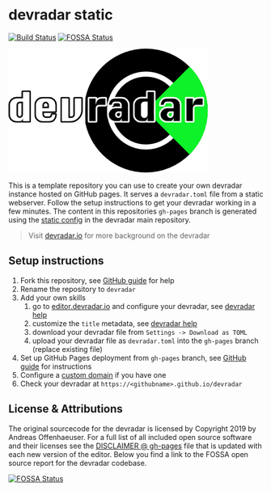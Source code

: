 # devradar static

[![Build Status](https://cloud.drone.io/api/badges/anoff/devradar/status.svg)](https://cloud.drone.io/anoff/devradar)
[![FOSSA Status](https://app.fossa.io/api/projects/git%2Bgithub.com%2Fanoff%2Fdevradar.svg?type=shield)](https://app.fossa.io/projects/git%2Bgithub.com%2Fanoff%2Fdevradar?ref=badge_shield)

<img src="assets/logo-text.png">

This is a template repository you can use to create your own devradar instance hosted on GitHub pages.
It serves a `devradar.toml` file from a static webserver.
Follow the setup instructions to get your devradar working in a few minutes.
The content in this repositories `gh-pages` branch is generated using the [static config](https://github.com/anoff/devradar/tree/master/editor/.build/static) in the devradar main repository.

> Visit [devradar.io](https://devradar.io) for more background on the devradar

## Setup instructions

1. Fork this repository, see [GitHub guide](https://help.github.com/en/articles/fork-a-repo) for help
1. Rename the repository to `devradar`
1. Add your own skills
    1. go to [editor.devradar.io](//editor.devradar.io) and configure your devradar, see [devradar help](https://devradar.io/howto/#adding-skills)
    1. customize the `title` metadata, see [devradar help](https://devradar.io/howto/#changing-blips-and-devradar-metadata)
    1. download your devradar file from `Settings -> Download as TOML`
    1. upload your devradar file as `devradar.toml` into the `gh-pages` branch (replace existing file)
1. Set up GitHub Pages deployment from `gh-pages` branch, see [GitHub guide](https://help.github.com/en/articles/configuring-a-publishing-source-for-github-pages) for instructions
1. Configure a [custom domain](https://help.github.com/en/articles/quick-start-setting-up-a-custom-domain) if you have one
1. Check your devradar at `https://<githubname>.github.io/devradar`

## License & Attributions

The original sourcecode for the devradar is licensed by Copyright 2019 by Andreas Offenhaeuser.
For a full list of all included open source software and their licenses see the [DISCLAIMER @ gh-pages](https://github.com/anoff/devradar-static/blob/gh-pages/DISCLAIMER) file that is updated with each new version of the editor.
Below you find a link to the FOSSA open source report for the devradar codebase.

[![FOSSA Status](https://app.fossa.io/api/projects/git%2Bgithub.com%2Fanoff%2Fdevradar.svg?type=large)](https://app.fossa.io/projects/git%2Bgithub.com%2Fanoff%2Fdevradar?ref=badge_large)
